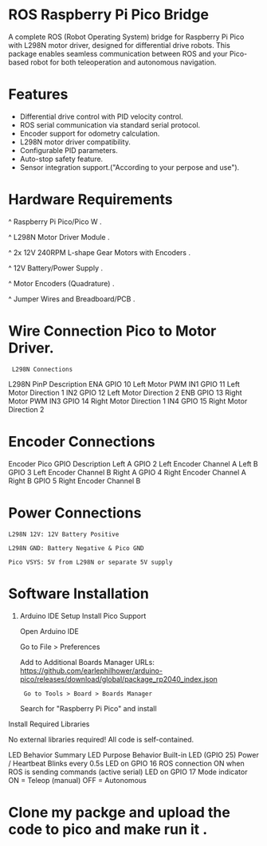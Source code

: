 # ROS Raspberry Pi Pico Bridge

A complete ROS (Robot Operating System) bridge for Raspberry Pi Pico with L298N motor driver, designed for differential drive robots. This package enables seamless communication between ROS and your Pico-based robot for both teleoperation and autonomous navigation.

# Features

* Differential drive control with PID velocity control.
* ROS serial communication via standard serial protocol.
* Encoder support for odometry calculation.
* L298N motor driver compatibility.
* Configurable PID parameters.
* Auto-stop safety feature.
* Sensor integration support.("According to your perpose and use").

# Hardware Requirements

   ^ Raspberry Pi Pico/Pico W .

   ^ L298N Motor Driver Module .
 
   ^ 2x 12V 240RPM L-shape Gear Motors with Encoders .

   ^ 12V Battery/Power Supply .

   ^ Motor Encoders (Quadrature) .

   ^ Jumper Wires and Breadboard/PCB .


   # Wire Connection Pico to Motor Driver.


     L298N Connections
L298N        PinP    	Description
ENA	        GPIO 10	    Left Motor PWM
IN1	        GPIO 11	    Left Motor Direction 1
IN2	        GPIO 12	    Left Motor Direction 2
ENB	        GPIO 13	    Right Motor PWM
IN3	        GPIO 14	    Right Motor Direction 1
IN4	        GPIO 15	    Right Motor Direction 2


# Encoder Connections
Encoder	     Pico GPIO	 Description
Left A	     GPIO 2	    Left Encoder Channel A
Left B	     GPIO 3	    Left Encoder Channel B
Right A	     GPIO 4	    Right Encoder Channel A
Right B	     GPIO 5	    Right Encoder Channel B

# Power Connections

    L298N 12V: 12V Battery Positive

    L298N GND: Battery Negative & Pico GND

    Pico VSYS: 5V from L298N or separate 5V supply

#  Software Installation
1. Arduino IDE Setup
   Install Pico Support

    Open Arduino IDE

    Go to File > Preferences

    Add to Additional Boards Manager URLs:
    https://github.com/earlephilhower/arduino-pico/releases/download/global/package_rp2040_index.json

        Go to Tools > Board > Boards Manager

    Search for "Raspberry Pi Pico" and install

Install Required Libraries

No external libraries required! All code is self-contained.

LED Behavior Summary
LED	Purpose	Behavior
Built-in LED (GPIO 25)	Power / Heartbeat	Blinks every 0.5s
LED on GPIO 16	ROS connection	ON when ROS is sending commands (active serial)
LED on GPIO 17	Mode indicator	ON = Teleop (manual)
OFF = Autonomous


# Clone my packge and upload the code to pico and make run it .

